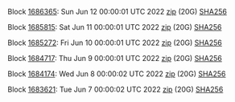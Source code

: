 Block [1686365](https://insight.dash.org/insight/block/0000000000000000c2d5eed1da253a5373b49f6db08432ed4cdcbc3128391050): Sun Jun 12 00:00:01 UTC 2022 [zip](https://dash-bootstrap.ams3.digitaloceanspaces.com/mainnet/2022-06-12/bootstrap.dat.zip) (20G) [SHA256](https://dash-bootstrap.ams3.digitaloceanspaces.com/mainnet/2022-06-12/sha256.txt)

Block [1685815](https://insight.dash.org/insight/block/00000000000000032daeff1bdf51cef4ca780068763f689f1b1ad26713b71d1f): Sat Jun 11 00:00:01 UTC 2022 [zip](https://dash-bootstrap.ams3.digitaloceanspaces.com/mainnet/2022-06-11/bootstrap.dat.zip) (20G) [SHA256](https://dash-bootstrap.ams3.digitaloceanspaces.com/mainnet/2022-06-11/sha256.txt)

Block [1685272](https://insight.dash.org/insight/block/000000000000000cb991a63c213734d6c5b8db70292fcd6e2494c712ed407896): Fri Jun 10 00:00:01 UTC 2022 [zip](https://dash-bootstrap.ams3.digitaloceanspaces.com/mainnet/2022-06-10/bootstrap.dat.zip) (20G) [SHA256](https://dash-bootstrap.ams3.digitaloceanspaces.com/mainnet/2022-06-10/sha256.txt)

Block [1684717](https://insight.dash.org/insight/block/000000000000000f0b4311d397bf832054599a1a97e33c54af222651364b57fb): Thu Jun  9 00:00:01 UTC 2022 [zip](https://dash-bootstrap.ams3.digitaloceanspaces.com/mainnet/2022-06-09/bootstrap.dat.zip) (20G) [SHA256](https://dash-bootstrap.ams3.digitaloceanspaces.com/mainnet/2022-06-09/sha256.txt)

Block [1684174](https://insight.dash.org/insight/block/00000000000000016487b8d436fa6bffd3cec6733d6391d75ff33b898f4df615): Wed Jun  8 00:00:02 UTC 2022 [zip](https://dash-bootstrap.ams3.digitaloceanspaces.com/mainnet/2022-06-08/bootstrap.dat.zip) (20G) [SHA256](https://dash-bootstrap.ams3.digitaloceanspaces.com/mainnet/2022-06-08/sha256.txt)

Block [1683621](https://insight.dash.org/insight/block/000000000000001bd1a8473367ff16cebfd37df1c1d54fec1f8272579b10c7b0): Tue Jun  7 00:00:02 UTC 2022 [zip](https://dash-bootstrap.ams3.digitaloceanspaces.com/mainnet/2022-06-07/bootstrap.dat.zip) (20G) [SHA256](https://dash-bootstrap.ams3.digitaloceanspaces.com/mainnet/2022-06-07/sha256.txt)
